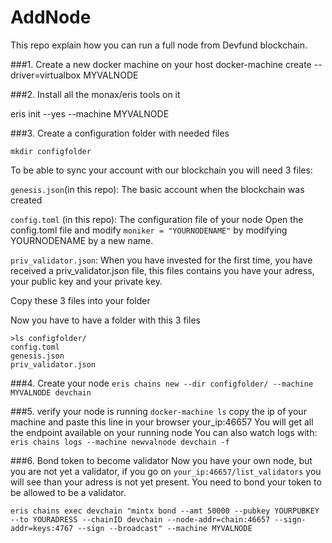 # AddNode
This repo explain how you can run a full node from Devfund blockchain.

###1. Create a new docker machine on your host
docker-machine create --driver=virtualbox MYVALNODE

###2. Install all the monax/eris tools on it

eris init --yes --machine MYVALNODE

###3. Create a configuration folder with needed files

`mkdir configfolder`

To be able to sync your account with our blockchain you will need 3 files:

`genesis.json`(in this repo):
The basic account when the blockchain was created

`config.toml` (in this repo):
The configuration file of your node
Open the config.toml file and modify `moniker = "YOURNODENAME"` by modifying YOURNODENAME by a new name.

`priv_validator.json`:
When you have invested for the first time, you have received a priv_validator.json file, this files contains you have your adress, your public key and your private key.

Copy these 3 files into your folder



Now you have to have a folder with this 3 files
```
>ls configfolder/
config.toml
genesis.json
priv_validator.json
```

###4. Create your node
`eris chains new --dir configfolder/ --machine MYVALNODE devchain`

###5. verify your node is running
`docker-machine ls`
copy the ip of your machine and paste this line in your browser
your_ip:46657
You will get all the endpoint available on your running node
You can also watch logs with:
`eris chains logs --machine newvalnode devchain -f`

###6. Bond token to become validator
Now you have your own node, but you are not yet a validator, if you go on `your_ip:46657/list_validators` you will see than your adress is not yet present. You need to bond your token to be allowed to be a validator.
```
eris chains exec devchain "mintx bond --amt 50000 --pubkey YOURPUBKEY --to YOURADRESS --chainID devchain --node-addr=chain:46657 --sign-addr=keys:4767 --sign --broadcast" --machine MYVALNODE
```




